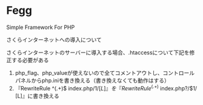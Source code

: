 Fegg
====

Simple Framework For PHP

さくらインターネットへの導入について

さくらインターネットのサーバーに導入する場合、.htaccessについて下記を修正する必要がある
1. php_flag、php_valueが使えないので全てコメントアウトし、コントロールパネルからphp.iniを書き換える（書き換えなくても動作はする）
2. 『RewriteRule ^(.+)$ index.php/$1/ [L]』を『RewriteRule ^(.+)$ index.php?/$1/ [L]』に書き換える
